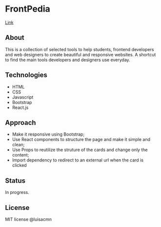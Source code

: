 # FrontPedia
[Link](https://csb-84ohm1.netlify.app/)

## About
This is a collection of selected tools to help students, frontend developers and web designers to create beautiful and responsive websites.
A shortcut to find the main tools developers and designers use everyday. 

## Technologies
- HTML
- CSS
- Javascript
- Bootstrap
- React.js

## Approach
- Make it responsive using Bootstrap;
- Use React components to structure the page and make it simple and clean;
- Use Props to reutilize the struture of the cards and change only the content;
- Import dependency to redirect to an external url when the card is clicked 

## Status
In progress. 

## License
MIT license @luisacmn
